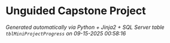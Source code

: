 # Unguided Capstone Project
























*Generated automatically via Python + Jinja2 + SQL Server table `tblMiniProjectProgress` on 09-15-2025 00:58:16*